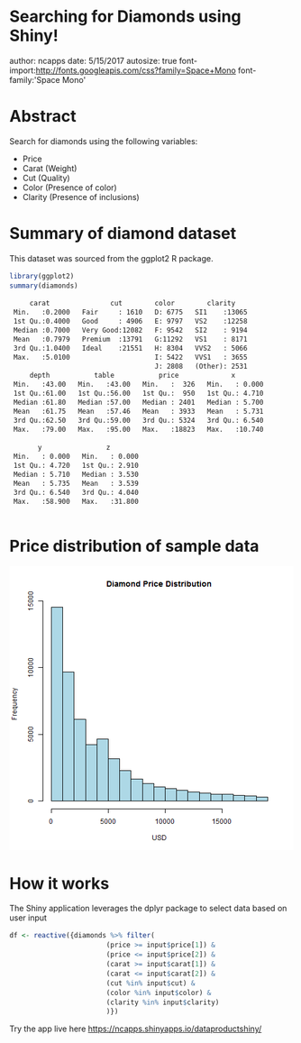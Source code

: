 Searching for Diamonds using Shiny!
========================================================
author: ncapps
date: 5/15/2017
autosize: true
font-import:http://fonts.googleapis.com/css?family=Space+Mono
font-family:'Space Mono'


Abstract
========================================================

Search for diamonds using the following variables:

- Price
- Carat (Weight)
- Cut (Quality)
- Color (Presence of color)
- Clarity (Presence of inclusions)

Summary of diamond dataset
========================================================
This dataset was sourced from the ggplot2 R package.


```r
library(ggplot2)
summary(diamonds)
```

```
     carat               cut        color        clarity     
 Min.   :0.2000   Fair     : 1610   D: 6775   SI1    :13065  
 1st Qu.:0.4000   Good     : 4906   E: 9797   VS2    :12258  
 Median :0.7000   Very Good:12082   F: 9542   SI2    : 9194  
 Mean   :0.7979   Premium  :13791   G:11292   VS1    : 8171  
 3rd Qu.:1.0400   Ideal    :21551   H: 8304   VVS2   : 5066  
 Max.   :5.0100                     I: 5422   VVS1   : 3655  
                                    J: 2808   (Other): 2531  
     depth           table           price             x         
 Min.   :43.00   Min.   :43.00   Min.   :  326   Min.   : 0.000  
 1st Qu.:61.00   1st Qu.:56.00   1st Qu.:  950   1st Qu.: 4.710  
 Median :61.80   Median :57.00   Median : 2401   Median : 5.700  
 Mean   :61.75   Mean   :57.46   Mean   : 3933   Mean   : 5.731  
 3rd Qu.:62.50   3rd Qu.:59.00   3rd Qu.: 5324   3rd Qu.: 6.540  
 Max.   :79.00   Max.   :95.00   Max.   :18823   Max.   :10.740  
                                                                 
       y                z         
 Min.   : 0.000   Min.   : 0.000  
 1st Qu.: 4.720   1st Qu.: 2.910  
 Median : 5.710   Median : 3.530  
 Mean   : 5.735   Mean   : 3.539  
 3rd Qu.: 6.540   3rd Qu.: 4.040  
 Max.   :58.900   Max.   :31.800  
                                  
```

Price distribution of sample data
========================================================

![plot of chunk unnamed-chunk-2](dataproductshiny-figure/unnamed-chunk-2-1.png)


How it works
========================================================
The Shiny application leverages the dplyr package to select data based on user input


```r
df <- reactive({diamonds %>% filter(
                        (price >= input$price[1]) &
                        (price <= input$price[2]) &
                        (carat >= input$carat[1]) &
                        (carat <= input$carat[2]) &
                        (cut %in% input$cut) &
                        (color %in% input$color) & 
                        (clarity %in% input$clarity)
                        )})
```
Try the app live here <https://ncapps.shinyapps.io/dataproductshiny/>
